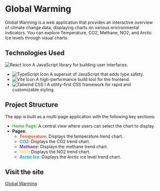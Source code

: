 # Global Warming 

Global Warming  is a web application that provides an interactive overview of climate change data, displaying charts on various environmental indicators. You can explore Temperature, CO2, Methane, NO2, and Arctic Ice levels through visual charts.


## Technologies Used
![React Icon](https://img.shields.io/badge/-React-61DAFB?style=flat&logo=react&logoColor=white) A JavaScript library for building user interfaces.
- ![TypeScript Icon](https://img.shields.io/badge/-TypeScript-3178C6?style=flat&logo=typescript&logoColor=white) A superset of JavaScript that adds type safety.
- ![Vite Icon](https://img.shields.io/badge/-Vite-646CFF?style=flat&logo=vite&logoColor=white) A high-performance build tool for the frontend.
- ![Tailwind CSS I](https://img.shields.io/badge/-Tailwind%20CSS-06B6D4?style=flat&logo=tailwindcss&logoColor=white) A utility-first CSS framework for rapid and customizable styling.

## Project Structure

The app is built as a multi-page application with the following key sections:

- **<span style="color:#4CAF50;">Home Page</span>**: A central view where users can select the chart to display.
- **Pages**:
  - **<span style="color:#FF5722;">Temperature</span>**: Displays the temperature trend chart.
  - **<span style="color:#2196F3;">CO2</span>**: Displays the CO2 trend chart.
  - **<span style="color:#9C27B0;">Methane</span>**: Displays the methane trend chart.
  - **<span style="color:#FFEB3B;">NO2</span>**: Displays the NO2 trend chart.
  - **<span style="color:#03A9F4;">Arctic Ice</span>**: Displays the Arctic ice level trend chart.

## Visit the site

[Global Warming](https://global-warming-red.vercel.app/)




